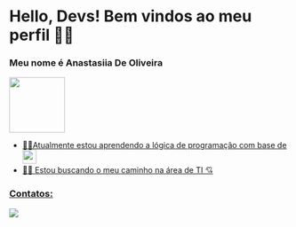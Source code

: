 # Hello, Devs! Bem vindos ao meu perfil   🙋‍♀️
### Meu nome é Anastasiia De Oliveira 

<div>
<a href="https://github.com/AnastasiadeO">
<img loading="lazy" height="100em" src="https://github-readme-stats.vercel.app/api/top-langs/?username=AnastasiiadeO&layout=compact&langs_count=7"/>
<!--<img loading="lazy" height="100em" src="https://github-readme-stats.vercel.app/api?username=AnastasiiadeO&show_icons=true&include_all_commits=true&count_private=true"/>-->
</div>
<p></p>

- 👩‍💻Atualmente estou aprendendo a lógica de programação com base de <img loading="lazy" src="https://cdn.jsdelivr.net/gh/devicons/devicon/icons/javascript/javascript-original.svg" width="25">
- 🕵️‍♀️ Estou buscando o meu caminho na área de TI 💘

### Contatos:
<div>
<a href="https://www.linkedin.com/in/anastasiia-de-oliveira-237686264" target="_blank"><img loading="lazy" src="https://img.shields.io/badge/-LinkedIn-%230077B5?style=for-the-badge&logo=linkedin&logoColor=white" target="_blank" hight="15"></a>   
</div>

